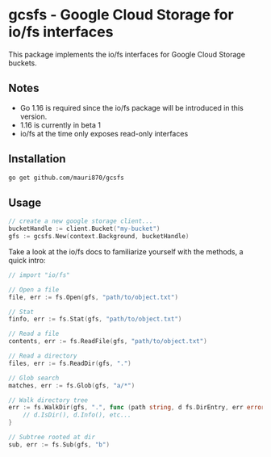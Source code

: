 # gcsfs - Google Cloud Storage for io/fs interfaces

This package implements the io/fs interfaces for Google Cloud Storage buckets. 

## Notes

- Go 1.16 is required since the io/fs package will be introduced in this version.
- 1.16 is currently in beta 1
- io/fs at the time only exposes read-only interfaces

## Installation

```bash
go get github.com/mauri870/gcsfs
```

## Usage

```go
// create a new google storage client...
bucketHandle := client.Bucket("my-bucket")
gfs := gcsfs.New(context.Background, bucketHandle)
```

Take a look at the io/fs docs to familiarize yourself with the methods, a quick intro:

```go
// import "io/fs"

// Open a file
file, err := fs.Open(gfs, "path/to/object.txt")

// Stat
finfo, err := fs.Stat(gfs, "path/to/object.txt")

// Read a file
contents, err := fs.ReadFile(gfs, "path/to/object.txt")

// Read a directory
files, err := fs.ReadDir(gfs, ".")

// Glob search
matches, err := fs.Glob(gfs, "a/*")

// Walk directory tree
err := fs.WalkDir(gfs, ".", func (path string, d fs.DirEntry, err error) error) {
	// d.IsDir(), d.Info(), etc...
} 

// Subtree rooted at dir
sub, err := fs.Sub(gfs, "b")
```
